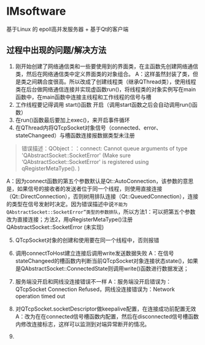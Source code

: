 # IMsoftware
基于Linux 的 epoll高并发服务器 + 基于Qt的客户端

## 过程中出现的问题/解决方法
1. 刚开始创建了网络通信类和一些要使用到的界面类，在主函数先创建网络通信类，然后在网络通信类中定义界面类的对象组合。
A：这样虽然封装了类，但是类之间耦合度很高。所以改成了创建线程类（继承QThread类），使用线程类在后台做网络通信连接并实现虚函数run()，将线程类的对象实例写在main函数中，在main函数中连接主线程和工作线程的信号与槽
2. 工作线程要记得调用 start()函数 开启（调用start函数之后会自动调用run()函数）
3. 在run()函数最后要加上exec()，来开启事件循环
4. 在QThread内将QTcpSocket对象信号（connected、error、stateChangeed）与槽函数连接报数据类型未注册
>错误描述：QObject：：connect: Cannot queue arguments of type 'QAbstractSocket::SocketError' (Make sure ‘QAbstractSocket::SocketError' is registered using qRegisterMetaType(). )

A：因为connect函数的第五个参数默认是Qt::AutoConnection，该参数的意思是，如果信号的接收者的发送者位于同一个线程，则使用直接连接（Qt::DirectConnection），否则树用排队连接（Qt::QueuedConnection），连接的类型在信号发射时决定。因为错误描述中说`不能为QAbstractSocket::SocketError”类型的参数排队`，所以方法1：可以把第五个参数改为直接连接；方法2，用qRegisterMetaType()注册QAbstractSocket::SocketError   (未实现)

5. QTcpSocket对象的创建和使用要在同一个线程中，否则报错

6. 调用connectToHost建立连接后调用write发送数据失败
A：在信号stateChangeed的槽函数内判断当前QTcpSocket对象连接状态state()，如果是QAbstractSocket::ConnectedState则调用write()函数进行数据发送；

7. 服务端没开启和网线没连接错误不一样
A：服务端没开启错误为：QTcpSocket Connection Refused，网线没连接错误为：Network operation timed out

8. 对QTcpSocket.socketDescriptor做keepalive配置，在连接成功前配置无效
A：改为在在connected信号槽函数内配置，然后在disconnected信号槽函数内修改连接标志，这样可以监测到对端异常断开的情况。

9. 
